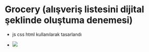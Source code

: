# Grocery (alışveriş listesini dijital şeklinde oluştuma denemesi)

- js css html kullanılarak tasarlandı

- <img src="grocery.gif"/>